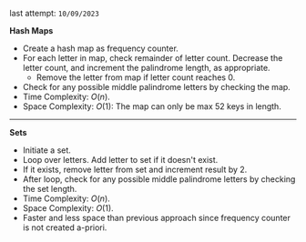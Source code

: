 last attempt: `10/09/2023`

**Hash Maps**
- Create a hash map as frequency counter. 
- For each letter in map, check remainder of letter count. Decrease the letter count, and increment the palindrome length, as appropriate. 
  - Remove the letter from map if letter count reaches 0. 
- Check for any possible middle palindrome letters by checking the map. 
- Time Complexity: $O(n)$. 
- Space Complexity: $O(1)$: The map can only be max 52 keys in length. 

---

**Sets**
- Initiate a set. 
- Loop over letters. Add letter to set if it doesn't exist. 
- If it exists, remove letter from set and increment result by 2. 
- After loop, check for any possible middle palindrome letters by checking the set length. 
- Time Complexity: $O(n)$. 
- Space Complexity: $O(1)$. 
- Faster and less space than previous approach since frequency counter is not created a-priori. 
